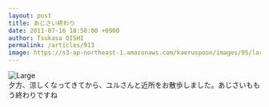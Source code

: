 ```yaml
---
layout: post
title: あじさい終わり
date: 2011-07-16 18:58:00 +0900
author: Tsukasa OISHI
permalink: /articles/913
image: https://s3-ap-northeast-1.amazonaws.com/kaeruspoon/images/95/large.JPG?1310810282
---
```



![Large](https://s3-ap-northeast-1.amazonaws.com/kaeruspoon/images/95/large.JPG?1310810282)  
夕方、涼しくなってきてから、ユルさんと近所をお散歩しました。あじさいももう終わりですね  

